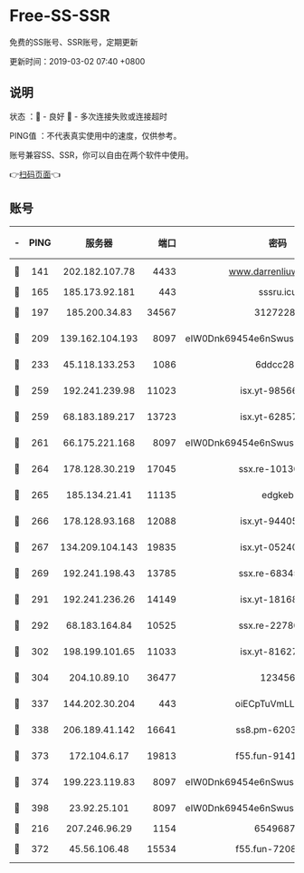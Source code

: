 # Free-SS-SSR

免费的SS账号、SSR账号，定期更新

更新时间：2019-03-02 07:40 +0800

## 说明

状态     ：🙂 - 良好 🙁 - 多次连接失败或连接超时

PING值   ：不代表真实使用中的速度，仅供参考。

账号兼容SS、SSR，你可以自由在两个软件中使用。

👉[扫码页面](https://liesauer.github.io/free-ss-ssr.github.io/)👈

## 账号

|-|PING|服务器|端口|密码|加密方式|区域|
|:----:|:----:|:-----:|-----:|:----:|:----:|:----:|
|🙂|141|202.182.107.78|4433|www.darrenliuwei.com|aes-256-cfb|JP|
|🙂|165|185.173.92.181|443|sssru.icu|rc4-md5|RU|
|🙂|197|185.200.34.83|34567|31272288|aes-256-cfb|US|
|🙂|209|139.162.104.193|8097|eIW0Dnk69454e6nSwuspv9DmS201tQ0D|aes-256-cfb|JP|
|🙂|233|45.118.133.253|1086|6ddcc286|aes-256-cfb|SG|
|🙂|259|192.241.239.98|11023|isx.yt-98566880|aes-256-cfb|US|
|🙂|259|68.183.189.217|13723|isx.yt-62857732|aes-256-cfb|SG|
|🙂|261|66.175.221.168|8097|eIW0Dnk69454e6nSwuspv9DmS201tQ0D|aes-256-cfb|US|
|🙂|264|178.128.30.219|17045|ssx.re-10130614|aes-256-cfb|SG|
|🙂|265|185.134.21.41|11135|edgkeb|aes-256-cfb|GB|
|🙂|266|178.128.93.168|12088|isx.yt-94405633|aes-256-cfb|SG|
|🙂|267|134.209.104.143|19835|isx.yt-05240946|aes-256-cfb|SG|
|🙂|269|192.241.198.43|13785|ssx.re-68345510|aes-256-cfb|US|
|🙂|291|192.241.236.26|14149|isx.yt-18168081|aes-256-cfb|US|
|🙂|292|68.183.164.84|10525|ssx.re-22780644|aes-256-cfb|US|
|🙂|302|198.199.101.65|11033|isx.yt-81627199|aes-256-cfb|US|
|🙂|304|204.10.89.10|36477|123456|aes-256-cfb|US|
|🙂|337|144.202.30.204|443|oiECpTuVmLLxk4Ts|aes-256-cfb|US|
|🙂|338|206.189.41.142|16641|ss8.pm-62032966|aes-256-cfb|SG|
|🙂|373|172.104.6.17|19813|f55.fun-91414761|aes-256-cfb|US|
|🙂|374|199.223.119.83|8097|eIW0Dnk69454e6nSwuspv9DmS201tQ0D|aes-256-cfb|US|
|🙂|398|23.92.25.101|8097|eIW0Dnk69454e6nSwuspv9DmS201tQ0D|aes-256-cfb|US|
|🙂|216|207.246.96.29|1154|65496879|chacha20|US|
|🙂|372|45.56.106.48|15534|f55.fun-72089775|aes-256-cfb|US|
